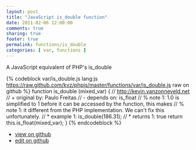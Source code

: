 ```yaml
---
layout: post
title: "JavaScript is_double function"
date: 2011-02-06 12:00:00
comments: true
sharing: true
footer: true
permalink: functions/is_double
categories: [ var, functions ]
---
```

A JavaScript equivalent of PHP's is_double
<!-- more -->
{% codeblock var/is_double.js lang:js https://raw.github.com/kvz/phpjs/master/functions/var/is_double.js raw on github %}
function is_double (mixed_var) {
    // http://kevin.vanzonneveld.net
    // +   original by: Paulo Freitas
    //  -   depends on: is_float
    // %        note 1: 1.0 is simplified to 1 before it can be accessed by the function, this makes
    // %        note 1: it different from the PHP implementation. We can't fix this unfortunately.
    // *     example 1: is_double(186.31);
    // *     returns 1: true
    return this.is_float(mixed_var);
}
{% endcodeblock %}
<ul>
 <li><a href="https://github.com/kvz/phpjs/blob/master/functions/var/is_double.js">view on github</a></li>
 <li><a href="https://github.com/kvz/phpjs/edit/master/functions/var/is_double.js">edit on github</a></li>
</ul>
